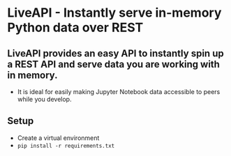 # LiveAPI - Instantly serve in-memory Python data over REST

## LiveAPI provides an easy API to instantly spin up a REST API and serve data you are working with in memory.
- It is ideal for easily making Jupyter Notebook data accessible to peers while you develop.

## Setup

- Create a virtual environment
- `pip install -r requirements.txt`